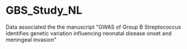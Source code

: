 # GBS_Study_NL
Data associated the the manuscript "GWAS of Group B Streptococcus identifies genetic variation influencing neonatal disease onset and meningeal invasion"
